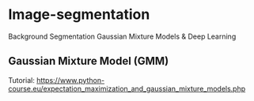 # Image-segmentation
Background Segmentation Gaussian Mixture Models &amp; Deep Learning


## Gaussian Mixture Model (GMM)

Tutorial: https://www.python-course.eu/expectation_maximization_and_gaussian_mixture_models.php
